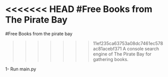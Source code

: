 <<<<<<< HEAD
#Free Books from The Pirate Bay
=======
#Free Books from the pirate bay

>>>>>>> 11ef235ca63753a08dc7461ec578ac81acebf371
A console search engine of The Pirate Bay for gathering books.

1- Run main.py
